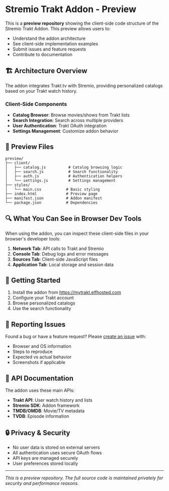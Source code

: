 # Stremio Trakt Addon - Preview

This is a **preview repository** showing the client-side code structure of the Stremio Trakt Addon. This preview allows users to:

- Understand the addon architecture
- See client-side implementation examples
- Submit issues and feature requests
- Contribute to documentation

## 🏗️ Architecture Overview

The addon integrates Trakt.tv with Stremio, providing personalized catalogs based on your Trakt watch history.

### Client-Side Components

- **Catalog Browser**: Browse movies/shows from Trakt lists
- **Search Integration**: Search across multiple providers
- **User Authentication**: Trakt OAuth integration
- **Settings Management**: Customize addon behavior

## 📁 Preview Files

```
preview/
├── client/
│   ├── catalog.js          # Catalog browsing logic
│   ├── search.js           # Search functionality
│   ├── auth.js             # Authentication helpers
│   └── settings.js         # Settings management
├── styles/
│   └── main.css           # Basic styling
├── index.html             # Preview page
├── manifest.json          # Addon manifest
└── package.json           # Dependencies
```

## 🔍 What You Can See in Browser Dev Tools

When using the addon, you can inspect these client-side files in your browser's developer tools:

1. **Network Tab**: API calls to Trakt and Stremio
2. **Console Tab**: Debug logs and error messages
3. **Sources Tab**: Client-side JavaScript files
4. **Application Tab**: Local storage and session data

## 🚀 Getting Started

1. Install the addon from https://mytrakt.elfhosted.com
2. Configure your Trakt account
3. Browse personalized catalogs
4. Use the search functionality

## 🐛 Reporting Issues

Found a bug or have a feature request? Please [create an issue](https://github.com/DemFaR/my-trakt-sync-addon-preview/issues) with:

- Browser and OS information
- Steps to reproduce
- Expected vs actual behavior
- Screenshots if applicable

## 📖 API Documentation

The addon uses these main APIs:
- **Trakt API**: User watch history and lists
- **Stremio SDK**: Addon framework
- **TMDB/OMDB**: Movie/TV metadata
- **TVDB**: Episode information

## 🔒 Privacy & Security

- No user data is stored on external servers
- All authentication uses secure OAuth flows
- API keys are managed securely
- User preferences stored locally

---

*This is a preview repository. The full source code is maintained privately for security and performance reasons.*
